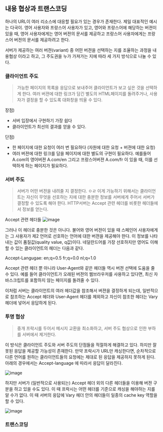 ## 내용 협상과 트랜스코딩

하나의 URL이 여러 리소스에 대응할 필요가 있는 경우가 존재한다. 제일 대표적인 예시는 다국이. 영어 사용자와 프랑스어 사용자가 있고,
영어와 프랑스어에 해당하는 버젼이 있을 때, 영어 사용자에게는 영어 버젼의 문서를 제공하고 프랑스어 사용자에게는 프랑스어 버젼의 문서를
제공하려고 한다.

서버가 제공하는 여러 버젼(variant) 중 어떤 버젼을 선택하는 지를 조율하는 과정을 내용협상 이라고 하고, 그 주도권을 누가 가져가는
지에 따라 세 가지 방식으로 나눌 수 있다.

### 클라이언트 주도
> 가능한 페이지의 목록을 응답으로 보내주어 클라이언트가 보고 싶은 것을 선택하게 한다.
여러 버젼에 대한 링크가 담긴 별도의 HTML페이지를 돌려주거나, 사용자가 결정을 할 수 있도록 대화창을 띄울 수 있다.

장점)
* 서버 입장에서 구현하기 가장 쉽다
* 클라이언트가 최선의 결과를 얻을 수 있다.

단점)
* 한 페이지에 대한 요청이 여러 번 필요하다 (자원에 대한 요청 + 버젼에 대한 요청)
* 여러 버젼에 대한 링크를 담을 페이지에 대한 별도의 구현이 필요하다. 예를들어 A.com의 영어버젼 A.com/en 그리고 프랑스어버젼
A.com/fr 이 있을 때, 이를 선택하게 하는 페이지가 필요하다. 

### 서버 주도
> 서버가 어떤 버젼을 내려줄 지 결정한다. ㅇㄹ
이게 가능하기 위해서는 클라이언트는 자신이 무엇을 선호하는 지에 대한 충분한 정보를 서버에게 주어서 서버가 결정할 수 있도록 해야 한다.
HTTP서버는 Accept 관련 헤더를 비롯한 헤더들에서 정보를 얻는다.

Accept 관련 헤더들
![image](https://user-images.githubusercontent.com/37106166/117853095-f9d7c880-b2c2-11eb-9331-f7b681025ca8.png)

그러나 이 헤더로 충분한 것은 아니다. 불어와 영어 버젼이 있을 때 스페인어 사용자에게는 그 사용자가 제2 언어로 선호하는 언어에 대한 
버젼을 제공해야 한다. 이 정보를 나타내는 값이 품질값(quality value, q값)이다. 네덜란드어를 가장 선호하지만 영어도 이해할 수 
있는 클라이언트의 헤더는 다음과 같다.

Accept-Langugae: en;q=0.5 fr;q=0.0 nl;q=1.0

Accept 관련 헤더 뿐 아니라 User-Agent와 같은 헤더들 역시 버젼 선택에 도움을 줄 수 있다. 예를 들어 클라이언트가 오래된 버젼의
웹브라우저를 사용하고 있다면, 최신 자바스크립트를 포함하지 않는 페이지를 돌려줄 수 있다.

이처럼 서버는 클라이언트의 여러 헤더값을 참조해서 버젼을 결정하게 되는데, 일반적으로 참조하는 Accept 헤더와 User-Agent 헤더를
제외하고 자신이 참조한 헤더는 Vary 헤더에 넣어서 응답하게 된다. 


### 투명 협상
> 중개 프락시를 두어서 메시지 교환을 최소화하고, 서버 주도 협상으로 인한 부하를 서버에서 제거한다.

이 방식은 클라이언트 주도와 서버 주도의 단점들을 적절하게 해결하고 있다. 하지만 잘못된 응답을 제공할 가능성이 존재한다.
만약 프락시가 URL만 캐싱한다면, 순차적으로 다른 언어를 원하는 클라이언트들의 요청에는 제대로 된 응답을 제공하지 못하게 된다.
아래의 경우에서는 Accept-language 에 따라서 응답이 달라진다.

![image](https://user-images.githubusercontent.com/37106166/117854675-aebeb500-b2c4-11eb-862f-8e8a1aca4bdb.png)

하지만 서버가 (일반적으로 사용되는) Accept 헤더 외의 다른 헤더들을 이용해 버젼 구분을 하고 있을 수도 있다. 이 때 프락시는 
어떤 헤더를 기준으로 캐싱을 해야하는 지를 알 수가 없다. 이 때 서버의 응답에 Vary 헤더 안의 헤더들이 일종의 cache key 역할을 
할 수 있다.

![image](https://user-images.githubusercontent.com/37106166/117855849-dfebb500-b2c5-11eb-8eae-0f70fd5ffe1d.png)

### 트랜스코딩


